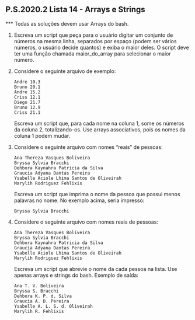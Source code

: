## P.S.2020.2 Lista 14 - Arrays e Strings

*** Todas as soluções devem usar Arrays do bash.

1. Escreva um script que peça para o usuário digitar um conjunto de números na mesma linha, separados por espaço (podem ser vários números, o usuário decide quantos) e exiba o maior deles. O script deve ter uma função chamada maior_do_array para selecionar o maior número.


2. Considere o seguinte arquivo de exemplo:
    ```
    Andre 10.3
    Bruno 20.1
    Andre 15.2
    Criss 12.1
    Diego 21.7
    Bruno 12.9
    Criss 21.1
    ```
    Escreva um script que, para cada nome na coluna 1, some os números da coluna 2, totalizando-os. Use arrays associativos, pois os nomes da coluna 1 podem mudar.


3. Considere o seguinte arquivo com nomes “reais” de pessoas:
    ```
    Ana Thereza Vasques Boliveira
    Bryssa Sylvia Bracchi
    Dehbora Kaynahra Patricia da Silva
    Graucia Adyana Dantas Pereira
    Ysabelle Aciole Lhima Santos de Oliveirah
    Marylih Rodriguez Fehlixis
    ```
    Escreva um script que imprima o nome da pessoa que possui menos palavras no nome. No exemplo acima, seria impresso:
    ```
    Bryssa Sylvia Bracchi
    ```

4. Considere o seguinte arquivo com nomes reais de pessoas:
    ```
    Ana Thereza Vasques Boliveira
    Bryssa Sylvia Bracchi
    Dehbora Kaynahra Patricia da Silva
    Graucia Adyana Dantas Pereira
    Ysabelle Aciole Lhima Santos de Oliveirah
    Marylih Rodriguez Fehlixis
    ```
    Escreva um script que abrevie o nome da cada pessoa na lista. Use apenas arrays e strings do bash.
    Exemplo de saída:
    ```
    Ana T. V. Boliveira
    Bryssa S. Bracchi
    Dehbora K. P. d. Silva
    Graucia A. D. Pereira
    Ysabelle A. L. S. d. Oliveirah
    Marylih R. Fehlixis
    ```